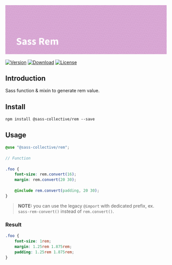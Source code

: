 ![Sass Rem](.github/banner.png)

[![Version](https://flat.badgen.net/npm/v/@sass-collective/rem)](https://www.npmjs.com/package/@sass-collective/rem)
[![Download](https://flat.badgen.net/npm/dt/@sass-collective/rem)](https://www.npmjs.com/package/@sass-collective/rem)
[![License](https://flat.badgen.net/npm/license/@sass-collective/rem)](https://www.npmjs.com/package/@sass-collective/rem)

## Introduction

Sass function & mixin to generate rem value.

## Install

    npm install @sass-collective/rem --save

## Usage

```scss
@use "@sass-collective/rem";

// Function

.foo {
    font-size: rem.convert(16);
    margin: rem.convert(20 30);
    
    @include rem.convert(padding, 20 30);
}
```

> **NOTE:** you can use the legacy `@import` with dedicated prefix, ex. `sass-rem-convert()` instead of `rem.convert()`.

### Result

```css
.foo {
    font-size: 1rem;
    margin: 1.25rem 1.875rem;
    padding: 1.25rem 1.875rem;
}
```
